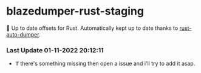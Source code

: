 # blazedumper-rust-staging

🚀 Up to date offsets for Rust. Automatically kept up to date thanks to [rust-auto-dumper](https://github.com/Akandesh/rust-auto-dumper).


### Last Update 01-11-2022 20:12:11
- If there's something missing then open a issue and i'll try to add it asap.